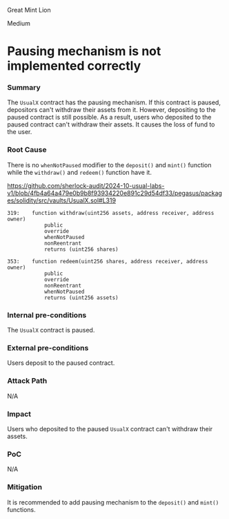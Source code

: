 Great Mint Lion

Medium

# Pausing mechanism is not implemented correctly

### Summary
The `UsualX` contract has the pausing mechanism. If this contract is paused, depositors can't withdraw their assets from it. However, depositing to the paused contract is still possible. As a result, users who deposited to the paused contract can't withdraw their assets. It causes the loss of fund to the user.

### Root Cause
There is no `whenNotPaused` modifier to the `deposit()` and `mint()` function while the `withdraw()` and `redeem()` function have it.

https://github.com/sherlock-audit/2024-10-usual-labs-v1/blob/4fb4a64a479e0b9b8f93934220e891c29d54df33/pegasus/packages/solidity/src/vaults/UsualX.sol#L319

```solidity
319:    function withdraw(uint256 assets, address receiver, address owner) 
            public
            override
            whenNotPaused
            nonReentrant
            returns (uint256 shares)

353:    function redeem(uint256 shares, address receiver, address owner)
            public
            override
            nonReentrant
            whenNotPaused
            returns (uint256 assets)
```

### Internal pre-conditions
The `UsualX` contract is paused.

### External pre-conditions
Users deposit to the paused contract.

### Attack Path
N/A

### Impact
Users who deposited to the paused `UsualX` contract can't withdraw their assets.

### PoC
N/A

### Mitigation
It is recommended to add pausing mechanism to the `deposit()` and `mint()` functions.